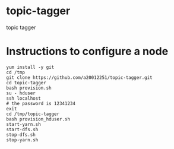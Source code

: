 # topic-tagger
topic tagger


# Instructions to configure a node

```
yum install -y git
cd /tmp
git clone https://github.com/a20012251/topic-tagger.git
cd topic-tagger
bash provision.sh
su - hduser
ssh localhost
# the password is 12341234
exit
cd /tmp/topic-tagger
bash provision_hduser.sh
start-yarn.sh
start-dfs.sh
stop-dfs.sh
stop-yarn.sh
```
